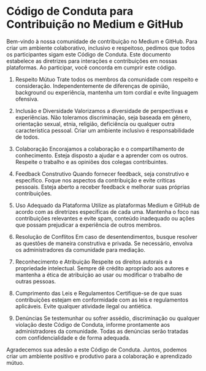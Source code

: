 # Código de Conduta para Contribuição no Medium e GitHub

Bem-vindo à nossa comunidade de contribuição no Medium e GitHub. Para criar um ambiente colaborativo, inclusivo e respeitoso, pedimos que todos os participantes sigam este Código de Conduta. Este documento estabelece as diretrizes para interações e contribuições em nossas plataformas. Ao participar, você concorda em cumprir este código.

1. Respeito Mútuo
Trate todos os membros da comunidade com respeito e consideração. Independentemente de diferenças de opinião, background ou experiência, mantenha um tom cordial e evite linguagem ofensiva.

2. Inclusão e Diversidade
Valorizamos a diversidade de perspectivas e experiências. Não toleramos discriminação, seja baseada em gênero, orientação sexual, etnia, religião, deficiência ou qualquer outra característica pessoal. Criar um ambiente inclusivo é responsabilidade de todos.

3. Colaboração
Encorajamos a colaboração e o compartilhamento de conhecimento. Esteja disposto a ajudar e a aprender com os outros. Respeite o trabalho e as opiniões dos colegas contribuintes.

4. Feedback Construtivo
Quando fornecer feedback, seja construtivo e específico. Foque nos aspectos da contribuição e evite críticas pessoais. Esteja aberto a receber feedback e melhorar suas próprias contribuições.

5. Uso Adequado da Plataforma
Utilize as plataformas Medium e GitHub de acordo com as diretrizes específicas de cada uma. Mantenha o foco nas contribuições relevantes e evite spam, conteúdo inadequado ou ações que possam prejudicar a experiência de outros membros.

6. Resolução de Conflitos
Em caso de desentendimentos, busque resolver as questões de maneira construtiva e privada. Se necessário, envolva os administradores da comunidade para mediação.

7. Reconhecimento e Atribuição
Respeite os direitos autorais e a propriedade intelectual. Sempre dê crédito apropriado aos autores e mantenha a ética de atribuição ao usar ou modificar o trabalho de outras pessoas.

8. Cumprimento das Leis e Regulamentos
Certifique-se de que suas contribuições estejam em conformidade com as leis e regulamentos aplicáveis. Evite qualquer atividade ilegal ou antiética.

9. Denúncias
Se testemunhar ou sofrer assédio, discriminação ou qualquer violação deste Código de Conduta, informe prontamente aos administradores da comunidade. Todas as denúncias serão tratadas com confidencialidade e de forma adequada.

Agradecemos sua adesão a este Código de Conduta. Juntos, podemos criar um ambiente positivo e produtivo para a colaboração e aprendizado mútuo.
